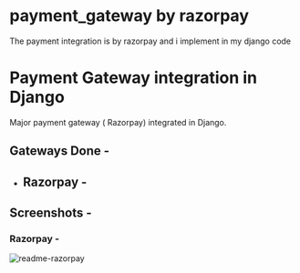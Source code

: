 # payment_gateway by razorpay
The payment integration is by razorpay and i implement in my django code 
# Payment Gateway integration in Django
Major payment gateway ( Razorpay) integrated in Django.

## Gateways Done -
 - ## Razorpay -
  
## Screenshots - 

### Razorpay - 
![readme-razorpay](https://user-images.githubusercontent.com/59442907/97109176-aff90d80-16f7-11eb-8e71-b800e21bb3cd.jpg)

